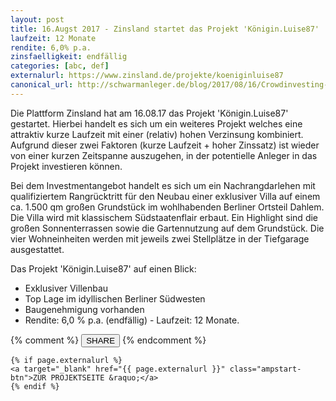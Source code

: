 ```yaml
---
layout: post
title: 16.Augst 2017 - Zinsland startet das Projekt 'Königin.Luise87'
laufzeit: 12 Monate
rendite: 6,0% p.a.
zinsfaelligkeit: endfällig
categories: [abc, def]
externalurl: https://www.zinsland.de/projekte/koeniginluise87
canonical_url: http://schwarmanleger.de/blog/2017/08/16/Crowdinvesting-Zinsland-Koenigin-Luise-87-Berlin.html
---
```


<p>Die Plattform Zinsland hat am 16.08.17 das Projekt 'Königin.Luise87' gestartet. Hierbei handelt es sich um ein weiteres Projekt welches eine attraktiv kurze Laufzeit mit einer (relativ) hohen Verzinsung kombiniert. Aufgrund dieser zwei Faktoren (kurze Laufzeit + hoher Zinssatz) ist wieder von einer kurzen Zeitspanne auszugehen, in der potentielle Anleger in das Projekt investieren können.</p>

<p>Bei dem Investmentangebot handelt es sich um ein Nachrangdarlehen mit qualifiziertem Rangrücktritt für den Neubau einer exklusiver Villa auf einem ca. 1.500 qm großen Grundstück im wohlhabenden Berliner Ortsteil Dahlem. Die Villa wird mit klassischem Südstaatenflair erbaut. Ein Highlight sind die großen Sonnenterrassen sowie die Gartennutzung auf dem Grundstück. Die vier Wohneinheiten werden mit jeweils zwei Stellplätze in der Tiefgarage ausgestattet. 
</p>

<p>Das Projekt 'Königin.Luise87' auf einen Blick:</p>
<ul>
    <li>Exklusiver Villenbau</li>
    <li>Top Lage im idyllischen Berliner Südwesten</li>
    <li>Baugenehmigung vorhanden</li>
    <li>Rendite: 6,0 % p.a. (endfällig) - Laufzeit: 12 Monate.</li>
</ul>

<div class="blogbottom">
    {% comment %}
    <button>SHARE</button>
    {% endcomment %}

    {% if page.externalurl %}
    <a target="_blank" href="{{ page.externalurl }}" class="ampstart-btn">ZUR PROJEKTSEITE &raquo;</a>
    {% endif %}
    
</div>

